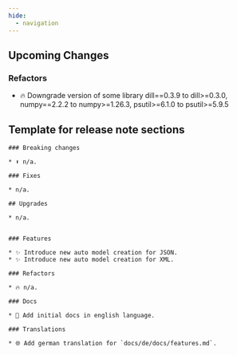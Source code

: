 ```yaml
---
hide:
  - navigation
---
```


## Upcoming Changes

### Refactors

* 🔥 Downgrade version of some library dill==0.3.9 to dill>=0.3.0, numpy==2.2.2 to numpy>=1.26.3, psutil>=6.1.0 to psutil>=5.9.5


## Template for release note sections

```
### Breaking changes

* ⬆️ n/a.

### Fixes

* n/a.

## Upgrades

* n/a.


### Features

* ✨ Introduce new auto model creation for JSON.
* ✨ Introduce new auto model creation for XML.

### Refactors

* 🔥 n/a.

### Docs

* 📝 Add initial docs in english language.

### Translations

* 🌐 Add german translation for `docs/de/docs/features.md`.
```